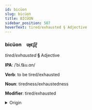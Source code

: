 ```yaml
---
id: bicüon
slug: bicüon
title: BİCÜON
sidebar_position: 587
hoverText: tired/exhausted § Adjective
---
```


### bicüon&emsp;<span kind="abugida">ʋɟꞇʄɽ̃</span>

*tired/exhausted* **§** Adjective

**IPA**: /ˈbi.t͡ɕu.ɑn/

**Verb**: to be tired/exhausted

**Noun**: tiredness/exhaustedness

**Modifier**: tired/exhausted

<details>
    <summary>Origin</summary>
    Mandarin 疲倦 píjuàn [pʰí.tɕwàn]<br/>
    <em>Sino-Tibetan Language Family</em>
</details>